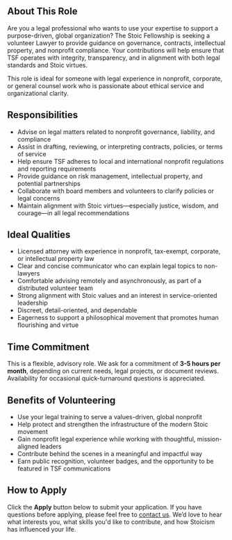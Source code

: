 ## About This Role

Are you a legal professional who wants to use your expertise to support a purpose-driven, global organization? The Stoic Fellowship is seeking a volunteer Lawyer to provide guidance on governance, contracts, intellectual property, and nonprofit compliance. Your contributions will help ensure that TSF operates with integrity, transparency, and in alignment with both legal standards and Stoic virtues.

This role is ideal for someone with legal experience in nonprofit, corporate, or general counsel work who is passionate about ethical service and organizational clarity.

## Responsibilities

- Advise on legal matters related to nonprofit governance, liability, and compliance
- Assist in drafting, reviewing, or interpreting contracts, policies, or terms of service
- Help ensure TSF adheres to local and international nonprofit regulations and reporting requirements
- Provide guidance on risk management, intellectual property, and potential partnerships
- Collaborate with board members and volunteers to clarify policies or legal concerns
- Maintain alignment with Stoic virtues—especially justice, wisdom, and courage—in all legal recommendations

## Ideal Qualities

- Licensed attorney with experience in nonprofit, tax-exempt, corporate, or intellectual property law
- Clear and concise communicator who can explain legal topics to non-lawyers
- Comfortable advising remotely and asynchronously, as part of a distributed volunteer team
- Strong alignment with Stoic values and an interest in service-oriented leadership
- Discreet, detail-oriented, and dependable
- Eagerness to support a philosophical movement that promotes human flourishing and virtue

## Time Commitment

This is a flexible, advisory role. We ask for a commitment of **3-5 hours per month**, depending on current needs, legal projects, or document reviews. Availability for occasional quick-turnaround questions is appreciated.

## Benefits of Volunteering

- Use your legal training to serve a values-driven, global nonprofit
- Help protect and strengthen the infrastructure of the modern Stoic movement
- Gain nonprofit legal experience while working with thoughtful, mission-aligned leaders
- Contribute behind the scenes in a meaningful and impactful way
- Earn public recognition, volunteer badges, and the opportunity to be featured in TSF communications

## How to Apply

Click the **Apply** button below to submit your application. If you have questions before applying, please feel free to [contact us](https://stoicfellowship.com/contact). We’d love to hear what interests you, what skills you'd like to contribute, and how Stoicism has influenced your life.
